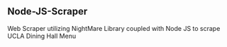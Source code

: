 ## Node-JS-Scraper

Web Scraper utilizing NightMare Library coupled with Node JS to scrape UCLA Dining Hall Menu
